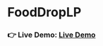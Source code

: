 # FoodDropLP
<h3 align="left">👉 Live Demo: <a href=" https://hkt13.github.io/FoodDropLP/"target="_blank">Live Demo</a></h3>
